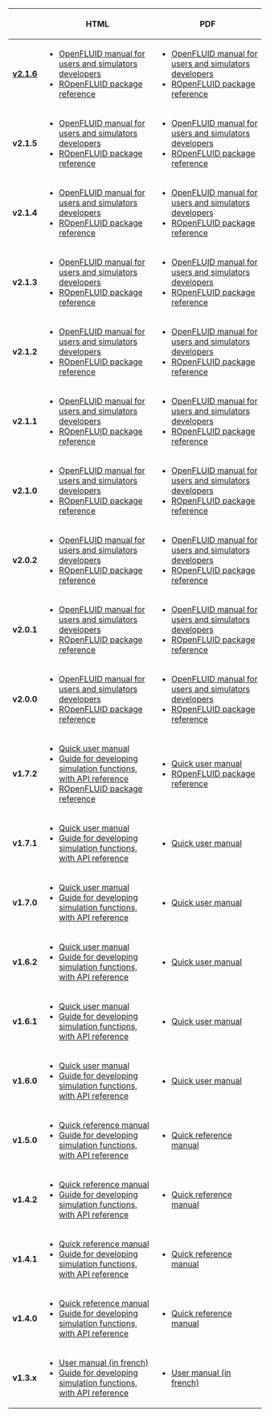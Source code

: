 <table>
<thead>
<tr class="header">
<th></th>
<th><p>HTML</p></th>
<th><p>PDF</p></th>
</tr>
</thead>
<tbody>
<tr class="odd">
<td><p><b><u>v2.1.6</u></b></p></td>
<td><ul>
<li><a href="http://www.openfluid-project.org/resources/docs/manuals/en/openfluid/2.1.6/main/html/index.html">OpenFLUID manual for users and simulators developers</a></li>
<li><a href="http://www.openfluid-project.org/resources/docs/manuals/en/openfluid/2.1.6/ROpenFLUID/html/index.html">ROpenFLUID package reference</a></li>
</ul></td>
<td><ul>
<li><a href="http://www.openfluid-project.org/resources/docs/manuals/en/openfluid/2.1.6/main/openfluid_manual_2.1.6.pdf">OpenFLUID manual for users and simulators developers</a></li>
<li><a href="http://www.openfluid-project.org/resources/docs/manuals/en/openfluid/2.1.6/ROpenFLUID/ROpenFLUID-manual.pdf">ROpenFLUID package reference</a></li>
</ul></td>
</tr>
<tr class="even">
<td><p><b>v2.1.5</b></p></td>
<td><ul>
<li><a href="http://www.openfluid-project.org/resources/docs/manuals/en/openfluid/2.1.5/main/html/index.html">OpenFLUID manual for users and simulators developers</a></li>
<li><a href="http://www.openfluid-project.org/resources/docs/manuals/en/openfluid/2.1.5/ROpenFLUID/html/index.html">ROpenFLUID package reference</a></li>
</ul></td>
<td><ul>
<li><a href="http://www.openfluid-project.org/resources/docs/manuals/en/openfluid/2.1.5/main/openfluid_manual_2.1.5.pdf">OpenFLUID manual for users and simulators developers</a></li>
<li><a href="http://www.openfluid-project.org/resources/docs/manuals/en/openfluid/2.1.5/ROpenFLUID/ROpenFLUID-manual.pdf">ROpenFLUID package reference</a></li>
</ul></td>
</tr>
<tr class="odd">
<td><p><b>v2.1.4</b></p></td>
<td><ul>
<li><a href="http://www.openfluid-project.org/resources/docs/manuals/en/openfluid/2.1.4/main/html/index.html">OpenFLUID manual for users and simulators developers</a></li>
<li><a href="http://www.openfluid-project.org/resources/docs/manuals/en/openfluid/2.1.4/ROpenFLUID/html/index.html">ROpenFLUID package reference</a></li>
</ul></td>
<td><ul>
<li><a href="http://www.openfluid-project.org/resources/docs/manuals/en/openfluid/2.1.4/main/openfluid_manual_2.1.4.pdf">OpenFLUID manual for users and simulators developers</a></li>
<li><a href="http://www.openfluid-project.org/resources/docs/manuals/en/openfluid/2.1.4/ROpenFLUID/ROpenFLUID-manual.pdf">ROpenFLUID package reference</a></li>
</ul></td>
</tr>
<tr class="even">
<td><p><b>v2.1.3</b></p></td>
<td><ul>
<li><a href="http://www.openfluid-project.org/resources/docs/manuals/en/openfluid/2.1.3/main/html/index.html">OpenFLUID manual for users and simulators developers</a></li>
<li><a href="http://www.openfluid-project.org/resources/docs/manuals/en/openfluid/2.1.3/ROpenFLUID/html/index.html">ROpenFLUID package reference</a></li>
</ul></td>
<td><ul>
<li><a href="http://www.openfluid-project.org/resources/docs/manuals/en/openfluid/2.1.3/main/openfluid_manual_2.1.3.pdf">OpenFLUID manual for users and simulators developers</a></li>
<li><a href="http://www.openfluid-project.org/resources/docs/manuals/en/openfluid/2.1.3/ROpenFLUID/ROpenFLUID-manual.pdf">ROpenFLUID package reference</a></li>
</ul></td>
</tr>
<tr class="odd">
<td><p><b>v2.1.2</b></p></td>
<td><ul>
<li><a href="http://www.openfluid-project.org/resources/docs/manuals/en/openfluid/2.1.2/main/html/index.html">OpenFLUID manual for users and simulators developers</a></li>
<li><a href="http://www.openfluid-project.org/resources/docs/manuals/en/openfluid/2.1.2/ROpenFLUID/html/index.html">ROpenFLUID package reference</a></li>
</ul></td>
<td><ul>
<li><a href="http://www.openfluid-project.org/resources/docs/manuals/en/openfluid/2.1.2/main/openfluid_manual_2.1.2.pdf">OpenFLUID manual for users and simulators developers</a></li>
<li><a href="http://www.openfluid-project.org/resources/docs/manuals/en/openfluid/2.1.2/ROpenFLUID/ROpenFLUID-manual.pdf">ROpenFLUID package reference</a></li>
</ul></td>
</tr>
<tr class="even">
<td><p><b>v2.1.1</b></p></td>
<td><ul>
<li><a href="http://www.openfluid-project.org/resources/docs/manuals/en/openfluid/2.1.1/main/html/index.html">OpenFLUID manual for users and simulators developers</a></li>
<li><a href="http://www.openfluid-project.org/resources/docs/manuals/en/openfluid/2.1.1/ROpenFLUID/html/index.html">ROpenFLUID package reference</a></li>
</ul></td>
<td><ul>
<li><a href="http://www.openfluid-project.org/resources/docs/manuals/en/openfluid/2.1.1/main/openfluid_manual_2.1.1.pdf">OpenFLUID manual for users and simulators developers</a></li>
<li><a href="http://www.openfluid-project.org/resources/docs/manuals/en/openfluid/2.1.1/ROpenFLUID/ROpenFLUID-manual.pdf">ROpenFLUID package reference</a></li>
</ul></td>
</tr>
<tr class="odd">
<td><p><b>v2.1.0</b></p></td>
<td><ul>
<li><a href="http://www.openfluid-project.org/resources/docs/manuals/en/openfluid/2.1.0/main/html/index.html">OpenFLUID manual for users and simulators developers</a></li>
<li><a href="http://www.openfluid-project.org/resources/docs/manuals/en/openfluid/2.1.0/ROpenFLUID/html/index.html">ROpenFLUID package reference</a></li>
</ul></td>
<td><ul>
<li><a href="http://www.openfluid-project.org/resources/docs/manuals/en/openfluid/2.1.0/main/openfluid_manual_2.1.0.pdf">OpenFLUID manual for users and simulators developers</a></li>
<li><a href="http://www.openfluid-project.org/resources/docs/manuals/en/openfluid/2.1.0/ROpenFLUID/ROpenFLUID-manual.pdf">ROpenFLUID package reference</a></li>
</ul></td>
</tr>
<tr class="even">
<td><p><b>v2.0.2</b></p></td>
<td><ul>
<li><a href="http://www.openfluid-project.org/resources/docs/manuals/en/openfluid/2.0.2/main/html/index.html">OpenFLUID manual for users and simulators developers</a></li>
<li><a href="http://www.openfluid-project.org/resources/docs/manuals/en/openfluid/2.0.2/ROpenFLUID/html/index.html">ROpenFLUID package reference</a></li>
</ul></td>
<td><ul>
<li><a href="http://www.openfluid-project.org/resources/docs/manuals/en/openfluid/2.0.2/main/openfluid_manual_2.0.2.pdf">OpenFLUID manual for users and simulators developers</a></li>
<li><a href="http://www.openfluid-project.org/resources/docs/manuals/en/openfluid/2.0.2/ROpenFLUID/ROpenFLUID-manual.pdf">ROpenFLUID package reference</a></li>
</ul></td>
</tr>
<tr class="odd">
<td><p><b>v2.0.1</b></p></td>
<td><ul>
<li><a href="http://www.openfluid-project.org/resources/docs/manuals/en/openfluid/2.0.1/main/html/index.html">OpenFLUID manual for users and simulators developers</a></li>
<li><a href="http://www.openfluid-project.org/resources/docs/manuals/en/openfluid/2.0.1/ROpenFLUID/html/index.html">ROpenFLUID package reference</a></li>
</ul></td>
<td><ul>
<li><a href="http://www.openfluid-project.org/resources/docs/manuals/en/openfluid/2.0.1/main/openfluid_manual_2.0.1.pdf">OpenFLUID manual for users and simulators developers</a></li>
<li><a href="http://www.openfluid-project.org/resources/docs/manuals/en/openfluid/2.0.1/ROpenFLUID/ROpenFLUID-manual.pdf">ROpenFLUID package reference</a></li>
</ul></td>
</tr>
<tr class="even">
<td><p><b>v2.0.0</b></p></td>
<td><ul>
<li><a href="http://www.openfluid-project.org/resources/docs/manuals/en/openfluid/2.0.0/main/html/index.html">OpenFLUID manual for users and simulators developers</a></li>
<li><a href="http://www.openfluid-project.org/resources/docs/manuals/en/openfluid/2.0.0/ROpenFLUID/html/index.html">ROpenFLUID package reference</a></li>
</ul></td>
<td><ul>
<li><a href="http://www.openfluid-project.org/resources/docs/manuals/en/openfluid/2.0.0/main/openfluid_manual_2.0.0.pdf">OpenFLUID manual for users and simulators developers</a></li>
<li><a href="http://www.openfluid-project.org/resources/docs/manuals/en/openfluid/2.0.0/ROpenFLUID/ROpenFLUID-manual.pdf">ROpenFLUID package reference</a></li>
</ul></td>
</tr>
<tr class="odd">
<td><p><b>v1.7.2</b></p></td>
<td><ul>
<li><a href="http://www.openfluid-project.org/resources/docs/manuals/en/openfluid/1.7.2/quickuser/html/index.html">Quick user manual</a></li>
<li><a href="http://www.openfluid-project.org/resources/docs/manuals/en/openfluid/1.7.2/api/index.html">Guide for developing simulation functions, with API reference</a></li>
<li><a href="http://www.openfluid-project.org/resources/docs/manuals/en/openfluid/1.7.2/ROpenFLUID/html/index.html">ROpenFLUID package reference</a></li>
</ul></td>
<td><ul>
<li><a href="http://www.openfluid-project.org/resources/docs/manuals/en/openfluid/1.7.2/quickuser/openfluid_quickuser_en.pdf">Quick user manual</a></li>
<li><a href="http://www.openfluid-project.org/resources/docs/manuals/en/openfluid/1.7.2/ROpenFLUID/ROpenFLUID-manual.pdf">ROpenFLUID package reference</a></li>
</ul></td>
</tr>
<tr class="even">
<td><p><B>v1.7.1</B></p></td>
<td><ul>
<li><a href="http://www.openfluid-project.org/resources/docs/manuals/en/openfluid/1.7.1/quickuser/html/index.html">Quick user manual</a></li>
<li><a href="http://www.openfluid-project.org/resources/docs/manuals/en/openfluid/1.7.1/api/index.html">Guide for developing simulation functions, with API reference</a></li>
</ul></td>
<td><ul>
<li><a href="http://www.openfluid-project.org/resources/docs/manuals/en/openfluid/1.7.1/quickuser/openfluid_quickuser_en.pdf">Quick user manual</a></li>
</ul></td>
</tr>
<tr class="odd">
<td><p><B>v1.7.0</B></p></td>
<td><ul>
<li><a href="http://www.openfluid-project.org/resources/docs/manuals/en/openfluid/1.7.0/quickuser/html/index.html">Quick user manual</a></li>
<li><a href="http://www.openfluid-project.org/resources/docs/manuals/en/openfluid/1.7.0/sdk/index.html">Guide for developing simulation functions, with API reference</a></li>
</ul></td>
<td><ul>
<li><a href="http://www.openfluid-project.org/resources/docs/manuals/en/openfluid/1.7.0/quickuser/openfluid_quickuser_en.pdf">Quick user manual</a></li>
</ul></td>
</tr>
<tr class="even">
<td><p><B>v1.6.2</B></p></td>
<td><ul>
<li><a href="http://www.openfluid-project.org/resources/docs/manuals/en/openfluid/1.6.2/quickuser/html/index.html">Quick user manual</a></li>
<li><a href="http://www.openfluid-project.org/resources/docs/manuals/en/openfluid/1.6.2/sdk/index.html">Guide for developing simulation functions, with API reference</a></li>
</ul></td>
<td><ul>
<li><a href="http://www.openfluid-project.org/resources/docs/manuals/en/openfluid/1.6.2/quickuser/openfluid_quickuser_en.pdf">Quick user manual</a></li>
</ul></td>
</tr>
<tr class="odd">
<td><p><B>v1.6.1</B></p></td>
<td><ul>
<li><a href="http://www.openfluid-project.org/resources/docs/manuals/en/openfluid/1.6.1/quickuser/html/index.html">Quick user manual</a></li>
<li><a href="http://www.openfluid-project.org/resources/docs/manuals/en/openfluid/1.6.1/sdk/index.html">Guide for developing simulation functions, with API reference</a></li>
</ul></td>
<td><ul>
<li><a href="http://www.openfluid-project.org/resources/docs/manuals/en/openfluid/1.6.1/quickuser/openfluid_quickuser_en.pdf">Quick user manual</a></li>
</ul></td>
</tr>
<tr class="even">
<td><p><B>v1.6.0</B></p></td>
<td><ul>
<li><a href="http://www.openfluid-project.org/resources/docs/manuals/en/openfluid/1.6.0/quickuser/html/index.html">Quick user manual</a></li>
<li><a href="http://www.openfluid-project.org/resources/docs/manuals/en/openfluid/1.6.0/sdk/index.html">Guide for developing simulation functions, with API reference</a></li>
</ul></td>
<td><ul>
<li><a href="http://www.openfluid-project.org/resources/docs/manuals/en/openfluid/1.6.0/quickuser/openfluid_quickuser_en.pdf">Quick user manual</a></li>
</ul></td>
</tr>
<tr class="odd">
<td><p><B>v1.5.0</B></p></td>
<td><ul>
<li><a href="http://www.openfluid-project.org/resources/docs/manuals/en/engine/1.5.0/quickref/html/index.html">Quick reference manual</a></li>
<li><a href="http://www.openfluid-project.org/resources/docs/manuals/en/engine/1.5.0/sdk/index.html">Guide for developing simulation functions, with API reference</a></li>
</ul></td>
<td><ul>
<li><a href="http://www.openfluid-project.org/resources/docs/manuals/en/engine/1.5.0/quickref/openfluid-engine_quickref_en.pdf">Quick reference manual</a></li>
</ul></td>
</tr>
<tr class="even">
<td><p><B>v1.4.2</B></p></td>
<td><ul>
<li><a href="http://www.openfluid-project.org/resources/docs/manuals/en/engine/1.4.2/quickref/html/index.html">Quick reference manual</a></li>
<li><a href="http://www.openfluid-project.org/resources/docs/manuals/en/engine/1.4.2/sdk/index.html">Guide for developing simulation functions, with API reference</a></li>
</ul></td>
<td><ul>
<li><a href="http://www.openfluid-project.org/resources/docs/manuals/en/engine/1.4.2/quickref/openfluid-engine_quickref_en.pdf">Quick reference manual</a></li>
</ul></td>
</tr>
<tr class="odd">
<td><p><B>v1.4.1</B></p></td>
<td><ul>
<li><a href="http://www.openfluid-project.org/resources/docs/manuals/en/engine/1.4.1/quickref/html/index.html">Quick reference manual</a></li>
<li><a href="http://www.openfluid-project.org/resources/docs/manuals/en/engine/1.4.1/sdk/index.html">Guide for developing simulation functions, with API reference</a></li>
</ul></td>
<td><ul>
<li><a href="http://www.openfluid-project.org/resources/docs/manuals/en/engine/1.4.1/quickref/openfluid-engine_quickref_en.pdf">Quick reference manual</a></li>
</ul></td>
</tr>
<tr class="even">
<td><p><B>v1.4.0</B></p></td>
<td><ul>
<li><a href="http://www.openfluid-project.org/resources/docs/manuals/en/engine/1.4.0/quickref/html/index.html">Quick reference manual</a></li>
<li><a href="http://www.openfluid-project.org/resources/docs/manuals/en/engine/1.4.0/sdk/index.html">Guide for developing simulation functions, with API reference</a></li>
</ul></td>
<td><ul>
<li><a href="http://www.openfluid-project.org/resources/docs/manuals/en/engine/1.4.0/quickref/openfluid-engine_quickref_en.pdf">Quick reference manual</a></li>
</ul></td>
</tr>
<tr class="odd">
<td><p><B>v1.3.x</B></p></td>
<td><ul>
<li><a href="http://www.openfluid-project.org/resources/docs/manuals/fr/engine/1.3/user/index.html">User manual (in french)</a></li>
<li><a href="http://www.openfluid-project.org/resources/docs/manuals/en/engine/1.3/sdk/index.html">Guide for developing simulation functions, with API reference</a></li>
</ul></td>
<td><ul>
<li><a href="http://www.openfluid-project.org/resources/docs/manuals/fr/engine/1.3/OpenFLUID-Engine_User.pdf">User manual (in french)</a></li>
</ul></td>
</tr>
</tbody>
</table>
